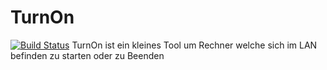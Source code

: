 # TurnOn
[![Build Status](https://travis-ci.org/hildebrandt87/TurnOn.svg?branch=master)](https://travis-ci.org/hildebrandt87/TurnOn)
TurnOn ist ein kleines Tool um Rechner welche sich im LAN befinden zu starten oder zu Beenden
